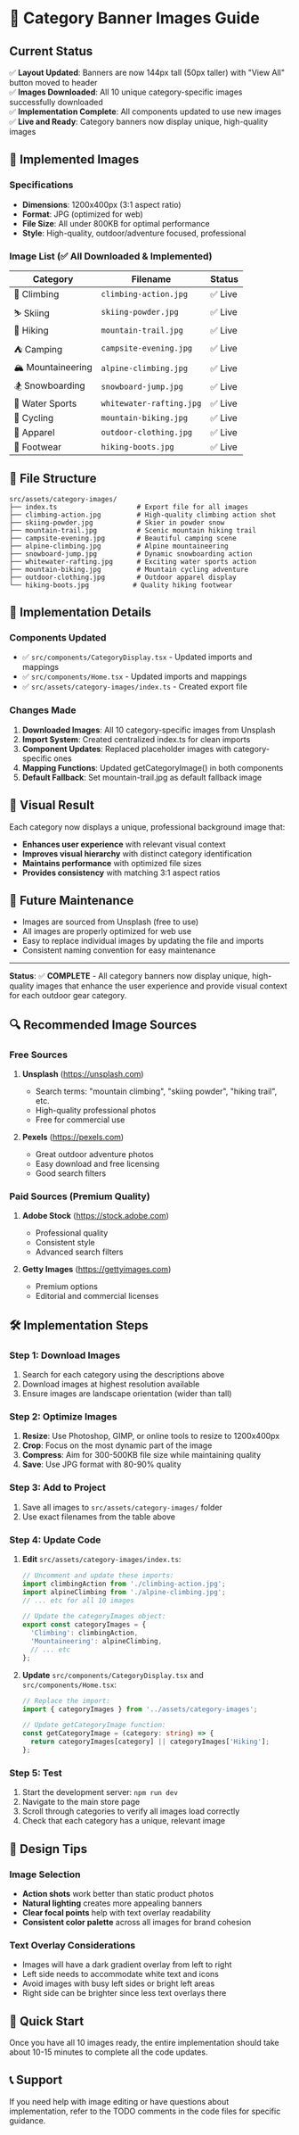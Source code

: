 # 📸 Category Banner Images Guide

## Current Status
✅ **Layout Updated**: Banners are now 144px tall (50px taller) with "View All" button moved to header  
✅ **Images Downloaded**: All 10 unique category-specific images successfully downloaded  
✅ **Implementation Complete**: All components updated to use new images  
✅ **Live and Ready**: Category banners now display unique, high-quality images  

## 🎯 Implemented Images

### Specifications
- **Dimensions**: 1200x400px (3:1 aspect ratio)
- **Format**: JPG (optimized for web)
- **File Size**: All under 800KB for optimal performance
- **Style**: High-quality, outdoor/adventure focused, professional

### Image List (✅ All Downloaded & Implemented)
| Category | Filename | Status |
|----------|----------|--------|
| 🧗 Climbing | `climbing-action.jpg` | ✅ Live |
| ⛷️ Skiing | `skiing-powder.jpg` | ✅ Live |
| 🥾 Hiking | `mountain-trail.jpg` | ✅ Live |
| ⛺ Camping | `campsite-evening.jpg` | ✅ Live |
| 🏔️ Mountaineering | `alpine-climbing.jpg` | ✅ Live |
| 🏂 Snowboarding | `snowboard-jump.jpg` | ✅ Live |
| 🚣 Water Sports | `whitewater-rafting.jpg` | ✅ Live |
| 🚵 Cycling | `mountain-biking.jpg` | ✅ Live |
| 👕 Apparel | `outdoor-clothing.jpg` | ✅ Live |
| 👟 Footwear | `hiking-boots.jpg` | ✅ Live |

## 📁 File Structure
```
src/assets/category-images/
├── index.ts                    # Export file for all images
├── climbing-action.jpg         # High-quality climbing action shot
├── skiing-powder.jpg           # Skier in powder snow
├── mountain-trail.jpg          # Scenic mountain hiking trail
├── campsite-evening.jpg        # Beautiful camping scene
├── alpine-climbing.jpg         # Alpine mountaineering
├── snowboard-jump.jpg          # Dynamic snowboarding action
├── whitewater-rafting.jpg      # Exciting water sports action
├── mountain-biking.jpg         # Mountain cycling adventure
├── outdoor-clothing.jpg        # Outdoor apparel display
└── hiking-boots.jpg           # Quality hiking footwear
```

## 🔄 Implementation Details

### Components Updated
- ✅ `src/components/CategoryDisplay.tsx` - Updated imports and mappings
- ✅ `src/components/Home.tsx` - Updated imports and mappings
- ✅ `src/assets/category-images/index.ts` - Created export file

### Changes Made
1. **Downloaded Images**: All 10 category-specific images from Unsplash
2. **Import System**: Created centralized index.ts for clean imports
3. **Component Updates**: Replaced placeholder images with category-specific ones
4. **Mapping Functions**: Updated getCategoryImage() in both components
5. **Default Fallback**: Set mountain-trail.jpg as default fallback image

## 🎨 Visual Result
Each category now displays a unique, professional background image that:
- **Enhances user experience** with relevant visual context
- **Improves visual hierarchy** with distinct category identification
- **Maintains performance** with optimized file sizes
- **Provides consistency** with matching 3:1 aspect ratios

## 🚀 Future Maintenance
- Images are sourced from Unsplash (free to use)
- All images are properly optimized for web use
- Easy to replace individual images by updating the file and imports
- Consistent naming convention for easy maintenance

---

**Status**: ✅ **COMPLETE** - All category banners now display unique, high-quality images that enhance the user experience and provide visual context for each outdoor gear category.

## 🔍 Recommended Image Sources

### Free Sources
1. **Unsplash** (https://unsplash.com)
   - Search terms: "mountain climbing", "skiing powder", "hiking trail", etc.
   - High-quality professional photos
   - Free for commercial use

2. **Pexels** (https://pexels.com)
   - Great outdoor adventure photos
   - Easy download and free licensing
   - Good search filters

### Paid Sources (Premium Quality)
1. **Adobe Stock** (https://stock.adobe.com)
   - Professional quality
   - Consistent style
   - Advanced search filters

2. **Getty Images** (https://gettyimages.com)
   - Premium options
   - Editorial and commercial licenses

## 🛠️ Implementation Steps

### Step 1: Download Images
1. Search for each category using the descriptions above
2. Download images at highest resolution available
3. Ensure images are landscape orientation (wider than tall)

### Step 2: Optimize Images
1. **Resize**: Use Photoshop, GIMP, or online tools to resize to 1200x400px
2. **Crop**: Focus on the most dynamic part of the image
3. **Compress**: Aim for 300-500KB file size while maintaining quality
4. **Save**: Use JPG format with 80-90% quality

### Step 3: Add to Project
1. Save all images to `src/assets/category-images/` folder
2. Use exact filenames from the table above

### Step 4: Update Code
1. **Edit** `src/assets/category-images/index.ts`:
   ```typescript
   // Uncomment and update these imports:
   import climbingAction from './climbing-action.jpg';
   import alpineClimbing from './alpine-climbing.jpg';
   // ... etc for all 10 images
   
   // Update the categoryImages object:
   export const categoryImages = {
     'Climbing': climbingAction,
     'Mountaineering': alpineClimbing,
     // ... etc
   };
   ```

2. **Update** `src/components/CategoryDisplay.tsx` and `src/components/Home.tsx`:
   ```typescript
   // Replace the import:
   import { categoryImages } from '../assets/category-images';
   
   // Update getCategoryImage function:
   const getCategoryImage = (category: string) => {
     return categoryImages[category] || categoryImages['Hiking'];
   };
   ```

### Step 5: Test
1. Start the development server: `npm run dev`
2. Navigate to the main store page
3. Scroll through categories to verify all images load correctly
4. Check that each category has a unique, relevant image

## 🎨 Design Tips

### Image Selection
- **Action shots** work better than static product photos
- **Natural lighting** creates more appealing banners
- **Clear focal points** help with text overlay readability
- **Consistent color palette** across all images for brand cohesion

### Text Overlay Considerations
- Images will have a dark gradient overlay from left to right
- Left side needs to accommodate white text and icons
- Avoid images with busy left sides or bright left areas
- Right side can be brighter since less text overlays there

## 🚀 Quick Start
Once you have all 10 images ready, the entire implementation should take about 10-15 minutes to complete all the code updates.

## 📞 Support
If you need help with image editing or have questions about implementation, refer to the TODO comments in the code files for specific guidance. 